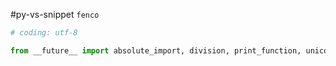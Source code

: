 #py-vs-snippet
`fenco`

```py
# coding: utf-8

from __future__ import absolute_import, division, print_function, unicode_literals
```